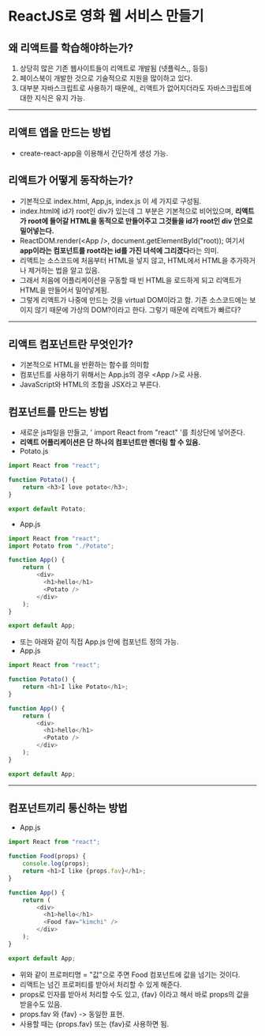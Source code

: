 # ReactJS로 영화 웹 서비스 만들기

## 왜 리액트를 학습해야하는가?
1. 상당히 많은 기존 웹사이트들이 리액트로 개발됨 (넷플릭스,, 등등)
2. 페이스북이 개발한 것으로 기술적으로 지원을 많이하고 있다.
3. 대부분 자바스크립트로 사용하기 때문에,, 리액트가 없어지더라도 자바스크립트에 대한 지식은 유지 가능.

<hr/>

## 리액트 앱을 만드는 방법
- create-react-app을 이용해서 간단하게 생성 가능.

## 리액트가 어떻게 동작하는가?
- 기본적으로 index.html, App,js, index.js 이 세 가지로 구성됨.
- index.html에 id가 root인 div가 있는데 그 부분은 기본적으로 비어있으며, **리액트가 root에 들어갈 HTML을 동적으로 만들어주고 그것들을 id가 root인 div 안으로 밀어넣는다.**
- ReactDOM.render(\<App />, document.getElementById("root)); 여기서 **app이라는 컴포넌트를 root라는 id를 가진 녀석에 그리겠다**라는 의미.
- 리액트는 소스코드에 처음부터 HTML을 넣지 않고, HTML에서 HTML을 추가하거나 제거하는 법을 알고 있음.
- 그래서 처음에 어플리케이션을 구동할 때 빈 HTML을 로드하게 되고 리액트가 HTML을 만들어서 밀어넣게됨.
- 그렇게 리액트가 나중에 만드는 것을 virtual DOM이라고 함. 기존 소스코드에는 보이지 않기 때문에 가상의 DOM?이라고 한다. 그렇기 때문에 리액트가 빠르다?

<hr/>

## 리액트 컴포넌트란 무엇인가?
- 기본적으로 HTML을 반환하는 함수를 의미함
- 컴포넌트를 사용하기 위해서는 App.js의 경우 \<App />로 사용.
- JavaScript와 HTML의 조합을 JSX라고 부른다.

## 컴포넌트를 만드는 방법
- 새로운 js파일을 만들고, ' import React from "react" '를 최상단에 넣어준다. 
- **리액트 어플리케이션은 단 하나의 컴포넌트만 렌더링 할 수 있음.**
- Potato.js
```javascript
import React from "react";

function Potato() {
    return <h3>I love potato</h3>;
}

export default Potato;
```

- App.js
```javascript
import React from "react";
import Potato from "./Potato";

function App() {
    return (
        <div>
          <h1>hello</h1>
          <Potato />
        </div>
    );
}

export default App;
```

- 또는 아래와 같이 직접 App.js 안에 컴포넌트 정의 가능.
- App.js
```javascript
import React from "react";

function Potato() {
    return <h1>I like Potato</h1>;
}

function App() {
    return (
        <div>
          <h1>hello</h1>
          <Potato />
        </div>
    );
}

export default App;
```

<hr/>

## 컴포넌트끼리 통신하는 방법
- App.js
```javascript
import React from "react";

function Food(props) {
    console.log(props);
    return <h1>I like {props.fav}</h1>;
}

function App() {
    return (
        <div>
          <h1>hello</h1>
          <Food fav="kimchi" />
        </div>
    );
}

export default App;
```
- 위와 같이 프로퍼티명 = "값"으로 주면 Food 컴포넌트에 값을 넘기는 것이다.
- 리액트는 넘긴 프로퍼티를 받아서 처리할 수 있게 해준다.
- props로 인자를 받아서 처리할 수도 있고, {fav} 이라고 해서 바로 props의 값을 받을수도 있음.
- props.fav 와 {fav} -> 동일한 표현.
- 사용할 때는 {props.fav} 또는 {fav}로 사용하면 됨.

